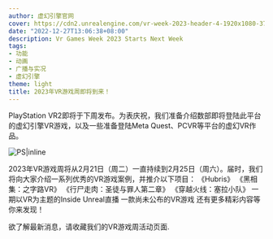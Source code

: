 ```yaml
---
author: 虚幻引擎官网
cover: https://cdn2.unrealengine.com/vr-week-2023-header-4-1920x1080-376e6c48383f.jpg?resize=1&w=1920
date: "2022-12-27T13:06:38+08:00"
description: Vr Games Week 2023 Starts Next Week
tags:
- 功能
- 动画
- 广播与实况
- 虚幻引擎
theme: light
title: 2023年VR游戏周即将到来！
---
```


PlayStation VR2即将于下周发布。为表庆祝，我们准备介绍数部即将登陆此平台的虚幻引擎VR游戏，以及一些准备登陆Meta Quest、PCVR等平台的虚幻VR作品。

![PS|inline](https://cdn2.unrealengine.com/vr-week-2023-header-4-1920x1080-376e6c48383f.jpg?resize=1&w=1920)

2023年VR游戏周将从2月21日（周二）一直持续到2月25日（周六）。届时，我们将向大家介绍一系列优秀的VR游戏案例，并推介以下项目：
《Hubris》
《黑相集：之字路VR》
《行尸走肉：圣徒与罪人第二章》
《穿越火线：塞拉小队》
一期以VR为主题的Inside Unreal直播
一款尚未公布的VR游戏
还有更多精彩内容等你来发现！

欲了解最新消息，请收藏我们的VR游戏周活动页面.
